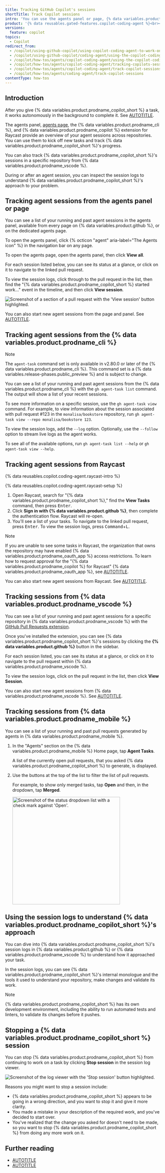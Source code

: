 ```yaml
---
title: Tracking GitHub Copilot's sessions
shortTitle: Track Copilot sessions
intro: 'You can use the agents panel or page, {% data variables.product.prodname_vscode %}, the {% data variables.product.prodname_cli %}, Raycast and session logs to track {% data variables.product.prodname_copilot_short %}''s progress and understand its approach.'
product: '{% data reusables.gated-features.copilot-coding-agent %}<br><a href="https://github.com/features/copilot/plans?ref_product=copilot&ref_type=engagement&ref_style=button" target="_blank" class="btn btn-primary mt-3 mr-3 no-underline"><span>Sign up for {% data variables.product.prodname_copilot_short %}</span> {% octicon "link-external" height:16 %}</a>'
versions:
  feature: copilot
topics:
  - Copilot
redirect_from:
  - /copilot/using-github-copilot/using-copilot-coding-agent-to-work-on-tasks/using-the-copilot-coding-agent-logs
  - /copilot/using-github-copilot/coding-agent/using-the-copilot-coding-agent-logs
  - /copilot/how-tos/agents/copilot-coding-agent/using-the-copilot-coding-agent-logs
  - /copilot/how-tos/agents/copilot-coding-agent/tracking-copilots-sessions
  - /copilot/how-tos/agents/copilot-coding-agent/track-copilot-sessions
  - /copilot/how-tos/agents/coding-agent/track-copilot-sessions
contentType: how-tos
---
```


## Introduction

After you give {% data variables.product.prodname_copilot_short %} a task, it works autonomously in the background to complete it. See [AUTOTITLE](/copilot/concepts/about-copilot-coding-agent).

The agents panel, [agents page](https://github.com/copilot/agents), the {% data variables.product.prodname_cli %}, and {% data variables.product.prodname_copilot %} extension for Raycast provide an overview of your agent sessions across repositories. You can use them to kick off new tasks and track {% data variables.product.prodname_copilot_short %}'s progress.

You can also track {% data variables.product.prodname_copilot_short %}'s sessions in a specific repository from {% data variables.product.prodname_vscode %}.

During or after an agent session, you can inspect the session logs to understand {% data variables.product.prodname_copilot_short %}'s approach to your problem.

## Tracking agent sessions from the agents panel or page

You can see a list of your running and past agent sessions in the agents panel, available from every page on {% data variables.product.github %}, or on the dedicated agents page.

To open the agents panel, click {% octicon "agent" aria-label="The Agents icon" %} in the navigation bar on any page.

To open the agents page, open the agents panel, then click **View all**.

For each session listed below, you can see its status at a glance, or click on it to navigate to the linked pull request.

To view the session logs, click through to the pull request in the list, then find the "{% data variables.product.prodname_copilot_short %} started work..." event in the timeline, and then click **View session**.

![Screenshot of a section of a pull request with the 'View session' button highlighted.](/assets/images/help/copilot/coding-agent/log-view-session.png)

You can also start new agent sessions from the page and panel. See [AUTOTITLE](/copilot/how-tos/agents/copilot-coding-agent/asking-copilot-to-create-a-pull-request).

## Tracking agent sessions from the {% data variables.product.prodname_cli %}

> [!NOTE]
> The `agent-task` command set is only available in v2.80.0 or later of the {% data variables.product.prodname_cli %}. This command set is a {% data variables.release-phases.public_preview %} and is subject to change.

You can see a list of your running and past agent sessions from the {% data variables.product.prodname_cli %} with the `gh agent-task list` command. The output will show a list of your recent sessions.

To see more information on a specific session, use the `gh agent-task view` command. For example, to view information about the session associated with pull request #123 in the `monalisa/bookstore` repository, run `gh agent-task view --repo monalisa/bookstore 123`.

To view the session logs, add the `--log` option. Optionally, use the `--follow` option to stream live logs as the agent works.

To see all of the available options, run `gh agent-task list --help` or `gh agent-task view --help`.

## Tracking agent sessions from Raycast

{% data reusables.copilot.coding-agent.raycast-intro %}

{% data reusables.copilot.coding-agent.raycast-setup %}
1. Open Raycast, search for "{% data variables.product.prodname_copilot_short %}," find the **View Tasks** command, then press <kbd>Enter</kbd>.
1. Click **Sign in with {% data variables.product.github %}**, then complete the authentication flow. Raycast will re-open.
1. You'll see a list of your tasks. To navigate to the linked pull request, press <kbd>Enter</kbd>. To view the session logs, press <kbd>Command</kbd>+<kbd>L</kbd>.

> [!NOTE]
> If you are unable to see some tasks in Raycast, the organization that owns the repository may have enabled {% data variables.product.prodname_oauth_app %} access restrictions. To learn how to request approval for the "{% data variables.product.prodname_copilot %} for Raycast" {% data variables.product.prodname_oauth_app %}, see [AUTOTITLE](/account-and-profile/how-tos/setting-up-and-managing-your-personal-account-on-github/managing-your-membership-in-organizations/requesting-organization-approval-for-oauth-apps).

You can also start new agent sessions from Raycast. See [AUTOTITLE](/copilot/how-tos/use-copilot-agents/coding-agent/create-a-pr#asking-copilot-to-create-a-pull-request-from-raycast).

## Tracking sessions from {% data variables.product.prodname_vscode %}

You can see a list of your running and past agent sessions for a specific repository in {% data variables.product.prodname_vscode %} with the [GitHub Pull Requests extension](https://marketplace.visualstudio.com/items?itemName=GitHub.vscode-pull-request-github).

Once you've installed the extension, you can see {% data variables.product.prodname_copilot_short %}'s sessions by clicking the **{% data variables.product.github %}** button in the sidebar.

For each session listed, you can see its status at a glance, or click on it to navigate to the pull request within {% data variables.product.prodname_vscode %}.

To view the session logs, click on the pull request in the list, then click **View Session**.

You can also start new agent sessions from {% data variables.product.prodname_vscode %}. See [AUTOTITLE](/copilot/how-tos/agents/copilot-coding-agent/asking-copilot-to-create-a-pull-request#asking-copilot-to-create-a-pull-request-from-copilot-chat-in-visual-studio-code).

## Tracking sessions from {% data variables.product.prodname_mobile %}

You can see a list of your running and past pull requests generated by agents in {% data variables.product.prodname_mobile %}.

1. In the "Agents" section on the {% data variables.product.prodname_mobile %} Home page, tap **Agent Tasks**.

   A list of the currently open pull requests, that you asked {% data variables.product.prodname_copilot_short %} to generate, is displayed.

1. Use the buttons at the top of the list to filter the list of pull requests.

   For example, to show only merged tasks, tap **Open** and then, in the dropdown, tap **Merged**.

   <img width=350rem src="/assets/images/help/copilot/coding-agent/mobile-status-dropdown.png" alt="Screenshot of the status dropdown list with a check mark against 'Open'." />

## Using the session logs to understand {% data variables.product.prodname_copilot_short %}'s approach

You can dive into {% data variables.product.prodname_copilot_short %}'s session logs in {% data variables.product.github %} or {% data variables.product.prodname_vscode %} to understand how it approached your task.

In the session logs, you can see {% data variables.product.prodname_copilot_short %}'s internal monologue and the tools it used to understand your repository, make changes and validate its work.

> [!NOTE]
> {% data variables.product.prodname_copilot_short %} has its own development environment, including the ability to run automated tests and linters, to validate its changes before it pushes.

## Stopping a {% data variables.product.prodname_copilot_short %} session

You can stop {% data variables.product.prodname_copilot_short %} from continuing to work on a task by clicking **Stop session** in the session log viewer.

![Screenshot of the log viewer with the 'Stop session' button highlighted.](/assets/images/help/copilot/coding-agent/log-stop-session.png)

Reasons you might want to stop a session include:

* {% data variables.product.prodname_copilot_short %} appears to be going in a wrong direction, and you want to stop it and give it more clarity.
* You made a mistake in your description of the required work, and you've decided to start over.
* You've realized that the change you asked for doesn't need to be made, so you want to stop {% data variables.product.prodname_copilot_short %} from doing any more work on it.

## Further reading

* [AUTOTITLE](/copilot/tutorials/coding-agent/best-practices)
* [AUTOTITLE](/copilot/using-github-copilot/coding-agent/troubleshooting-copilot-coding-agent)
